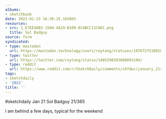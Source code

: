 ```yaml
---
albums:
- sketchbook
date: 2022-01-23 16:36:25.165865
resources:
- src: 1_E7EE48B3-150A-4A29-B180-8C4BCC11C86C.png
  title: Sol Badguy
source: form
syndicated:
- type: mastodon
  url: https://mastodon.technology/users/roytang/statuses/107672751092897440
- type: twitter
  url: https://twitter.com/roytang/status/1485290393680093184/
- type: reddit
  url: https://www.reddit.com/r/SketchDaily/comments/s97dwc/january_21st_free_draw_friday/htwbvho/
tags:
- sketchdaily
- '2022'
title: ''
---
```


#sketchdaily Jan 21 Sol Badguy 21/365

I am behind a few days, typical for the weekend